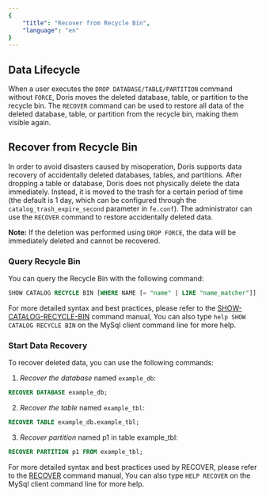 ```yaml
---
{
    "title": "Recover from Recycle Bin",
    "language": "en"
}
---
```


<!--
Licensed to the Apache Software Foundation (ASF) under one
or more contributor license agreements.  See the NOTICE file
distributed with this work for additional information
regarding copyright ownership.  The ASF licenses this file
to you under the Apache License, Version 2.0 (the
"License"); you may not use this file except in compliance
with the License.  You may obtain a copy of the License at

  http://www.apache.org/licenses/LICENSE-2.0

Unless required by applicable law or agreed to in writing,
software distributed under the License is distributed on an
"AS IS" BASIS, WITHOUT WARRANTIES OR CONDITIONS OF ANY
KIND, either express or implied.  See the License for the
specific language governing permissions and limitations
under the License.
-->

## Data Lifecycle

When a user executes the `DROP DATABASE/TABLE/PARTITION` command without `FORCE`, Doris moves the deleted database, table, or partition to the recycle bin. The `RECOVER` command can be used to restore all data of the deleted database, table, or partition from the recycle bin, making them visible again.

## Recover from Recycle Bin

In order to avoid disasters caused by misoperation, Doris supports data recovery of accidentally deleted databases, tables, and partitions. After dropping a table or database, Doris does not physically delete the data immediately. Instead, it is moved to the trash for a certain period of time (the default is 1 day, which can be configured through the `catalog_trash_expire_second` parameter in `fe.conf`). The administrator can use the `RECOVER` command to restore accidentally deleted data.

**Note:** If the deletion was performed using `DROP FORCE`, the data will be immediately deleted and cannot be recovered.

### Query Recycle Bin

You can query the Recycle Bin with the following command:

```sql
SHOW CATALOG RECYCLE BIN [WHERE NAME [= "name" | LIKE "name_matcher"]];
```

For more detailed syntax and best practices, please refer to the [SHOW-CATALOG-RECYCLE-BIN](../../sql-manual/sql-statements/Show-Statements/SHOW-CATALOG-RECYCLE-BIN.md) command manual, You can also type `help SHOW CATALOG RECYCLE BIN` on the MySql client command line for more help.


### Start Data Recovery

To recover deleted data, you can use the following commands:

1. *Recover the database* named `example_db`:

```sql
RECOVER DATABASE example_db;
```

2. *Recover the table* named `example_tbl`:

```sql
RECOVER TABLE example_db.example_tbl;
```

3. *Recover partition* named p1 in table example_tbl:

```sql
RECOVER PARTITION p1 FROM example_tbl;
```

For more detailed syntax and best practices used by RECOVER, please refer to the [RECOVER](../../sql-manual/sql-statements/Database-Administration-Statements/RECOVER.md) command manual, You can also type `HELP RECOVER` on the MySql client command line for more help.

